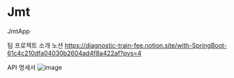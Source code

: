 # Jmt
JmtApp

팀 프로젝트 소개 노션
https://diagnostic-train-fee.notion.site/with-SpringBoot-61c4c210dfa04030b2604ad4f8a422af?pvs=4

API 명세서
![image](https://github.com/hohominjae/Jmt/assets/122079064/cb61be45-0120-4e57-81d8-5a24beac413f)

